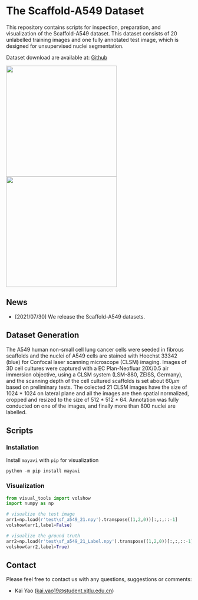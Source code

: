 # The Scaffold-A549 Dataset

This repository contains scripts for inspection, preparation, and visualization of the Scaffold-A549 dataset. This  dataset consists of 20 unlabelled training images and one fully annotated test image, which is designed for unsupervised nuclei segmentation.

Dataset download are available at:  [Github](https://github.com/Kaiseem/Scaffold-A549/releases/download/v1.0/scaffold_a549.zip)

<img src='E:/image.gif' width=300>  <img src='E:/label.gif'  width=300>

## News
- [2021/07/30] We release the Scaffold-A549 datasets.

## Dataset Generation
The A549 human non-small cell lung cancer cells were seeded in fibrous scaffolds and the nuclei of A549 cells are stained with Hoechst 33342 (blue) for Confocal laser scanning microscope (CLSM) imaging. Images of 3D cell cultures were captured with a EC Plan-Neofluar 20X/0.5 air immersion objective, using a CLSM system (LSM-880, ZEISS, Germany), and the scanning depth of the cell cultured scaffolds is set about 60$\mu m$ based on preliminary tests. The colected 21 CLSM images have the size of 1024 * 1024 on lateral plane and all the images are then spatial normalized, cropped and resized to the size of 512 * 512 * 64. Annotation was fully conducted on one of the images, and finally more than 800 nuclei are labelled.

## Scripts

### Installation

Install `mayavi` with `pip` for visualization
```
python -m pip install mayavi
```

### Visualization

````python
from visual_tools import volshow
import numpy as np

# visualize the test image
arr1=np.load(r'test\sf_a549_21.npy').transpose((1,2,0))[:,:,::-1]
volshow(arr1,label=False)

# visualize the ground truth
arr2=np.load(r'test\sf_a549_21_Label.npy').transpose((1,2,0))[:,:,::-1]
volshow(arr2,label=True)
````

## Contact

Please feel free to contact us with any questions, suggestions or comments:

* Kai Yao  (kai.yao19@student.xjtlu.edu.cn)

